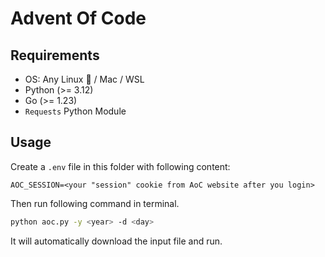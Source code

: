 # Advent Of Code

## Requirements

- OS: Any Linux 🐧 / Mac / WSL
- Python (>= 3.12)
- Go (>= 1.23)
- `Requests` Python Module

## Usage

Create a `.env` file in this folder with following content:

```
AOC_SESSION=<your "session" cookie from AoC website after you login>
```

Then run following command in terminal.

```bash
python aoc.py -y <year> -d <day>
```

It will automatically download the input file and run.
